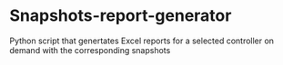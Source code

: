 # Snapshots-report-generator
Python script that genertates Excel reports for a selected controller on demand with the corresponding snapshots
